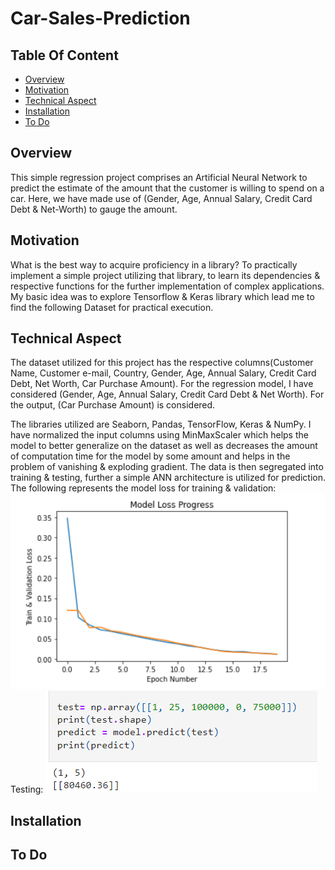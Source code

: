 # Car-Sales-Prediction
## Table Of Content
- [Overview](#overview)
- [Motivation](#motivation)
- [Technical Aspect](#technical-aspect)
- [Installation](#installation)
- [To Do](#to-do)
## Overview
This simple regression project comprises an Artificial Neural Network to predict the estimate of the amount that the customer is willing to spend on a car. Here, we have made use of (Gender, Age, Annual Salary, Credit Card Debt & Net-Worth) to gauge the amount. 
## Motivation
What is the best way to acquire proficiency in a library? To practically implement a simple project utilizing that library, to learn its dependencies & respective functions for the further implementation of complex applications. My basic idea was to explore Tensorflow & Keras library which lead me to find the following Dataset for practical execution.

## Technical Aspect 
The dataset utilized for this project has the respective columns(Customer Name, Customer e-mail, Country, Gender, Age, Annual Salary, Credit Card Debt, Net Worth, Car Purchase Amount). For the regression model, I have considered (Gender, Age, Annual Salary, Credit Card Debt & Net Worth). For the output, (Car Purchase Amount) is considered.

The libraries utilized are Seaborn, Pandas, TensorFlow, Keras & NumPy. I have normalized the input columns using MinMaxScaler which helps the model to better generalize on the dataset as well as decreases the amount of computation time for the model by some amount and helps in the problem of vanishing & exploding gradient. The data is then segregated into training & testing, further a simple ANN architecture is utilized for prediction. The following represents the model loss for training & validation:
![](https://github.com/gauravshipurkar/Car-Sales-Prediction/blob/main/Images/Loss.png)
Testing:
![](https://github.com/gauravshipurkar/Car-Sales-Prediction/blob/main/Images/Result.png)
## Installation
## To Do